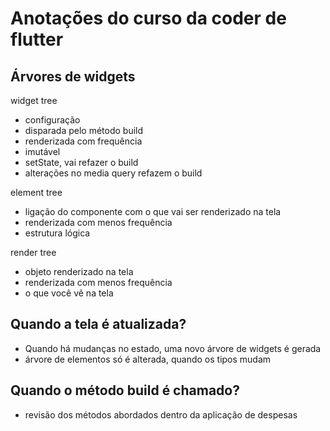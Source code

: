 # Anotações do curso da coder de flutter

## Árvores de widgets
widget tree
- configuração
- disparada pelo método build
- renderizada com frequência
- imutável
- setState, vai refazer o build
- alterações no media query refazem o build

element tree
- ligação do componente com o que vai ser renderizado na tela
- renderizada com menos frequência
- estrutura lógica

render tree
- objeto renderizado na tela
- renderizada com menos frequência
- o que você vê na tela


## Quando a tela é atualizada?
- Quando há mudanças no estado, uma novo árvore de widgets é gerada
- árvore de elementos só é alterada, quando os tipos mudam

## Quando o método build é chamado?
- revisão dos métodos abordados dentro da aplicação de despesas


## Construtores e widgets constantes
- final, constante em runtime
- const, valor atribuido deve ser conhecido no momento da compilação
- construtor const, todos os atributos devem ser final
- construtor constante gera um componente constante

## Escrevendo bons códigos
- fácil leitura e entendimento
- desempenho
- entender e manter a longo prazo
- outros devem manter e entender a longo prazo
- entender o que do desempenho está na sua mão
- custo beneficio do desempenho
- explore novas práticas
